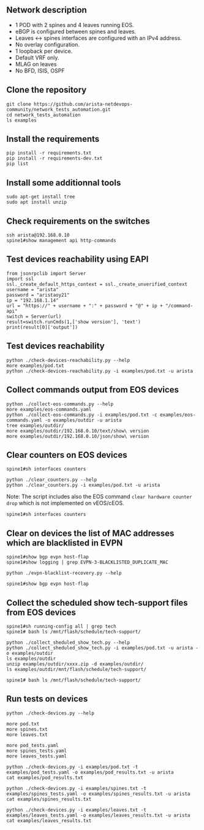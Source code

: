 ## Network description

- 1 POD with 2 spines and 4 leaves running EOS.
- eBGP is configured between spines and leaves.
- Leaves <-> spines interfaces are configured with an IPv4 address.
- No overlay configuration.
- 1 loopback per device.
- Default VRF only.
- MLAG on leaves
- No BFD, ISIS, OSPF

## Clone the repository

```
git clone https://github.com/arista-netdevops-community/network_tests_automation.git
cd network_tests_automation
ls examples
```

## Install the requirements

```
pip install -r requirements.txt
pip install -r requirements-dev.txt
pip list
```

## Install some additionnal tools

```
sudo apt-get install tree
sudo apt install unzip
```

## Check requirements on the switches

```
ssh arista@192.168.0.10
spine1#show management api http-commands
```

## Test devices reachability using EAPI

```
from jsonrpclib import Server
import ssl
ssl._create_default_https_context = ssl._create_unverified_context
username = "arista"
password = "aristaoy21"
ip = "192.168.1.14"
url = "https://" + username + ":" + password + "@" + ip + "/command-api"
switch = Server(url)
result=switch.runCmds(1,['show version'], 'text')
print(result[0]['output'])
```

## Test devices reachability

```
python ./check-devices-reachability.py --help
more examples/pod.txt
python ./check-devices-reachability.py -i examples/pod.txt -u arista
```

## Collect commands output from EOS devices

```
python ./collect-eos-commands.py --help
more examples/eos-commands.yaml
python ./collect-eos-commands.py -i examples/pod.txt -c examples/eos-commands.yaml -o examples/outdir -u arista
tree examples/outdir/
more examples/outdir/192.168.0.10/text/show\ version
more examples/outdir/192.168.0.10/json/show\ version
```

## Clear counters on EOS devices

```
spine1#sh interfaces counters
```
```
python ./clear_counters.py --help
python ./clear_counters.py -i examples/pod.txt -u arista
```
Note: The script includes also the EOS command `clear hardware counter drop` which is not implemented on vEOS/cEOS.
```
spine1#sh interfaces counters
```

## Clear on devices the list of MAC addresses which are blacklisted in EVPN

```
spine1#show bgp evpn host-flap
spine1#show logging | grep EVPN-3-BLACKLISTED_DUPLICATE_MAC
```
```
python ./evpn-blacklist-recovery.py --help
```
```
spine1#show bgp evpn host-flap
```

## Collect the scheduled show tech-support files from EOS devices

```
spine1#sh running-config all | grep tech
spine1# bash ls /mnt/flash/schedule/tech-support/
```
```
python ./collect_sheduled_show_tech.py --help
python ./collect_sheduled_show_tech.py -i examples/pod.txt -u arista -o examples/outdir
ls examples/outdir
unzip examples/outdir/xxxx.zip -d examples/outdir/
ls examples/outdir/mnt/flash/schedule/tech-support/
```
```
spine1# bash ls /mnt/flash/schedule/tech-support/
```

## Run tests on devices

```
python ./check-devices.py --help
```
```
more pod.txt
more spines.txt
more leaves.txt
```
```
more pod_tests.yaml
more spines_tests.yaml
more leaves_tests.yaml
```
```
python ./check-devices.py -i examples/pod.txt -t examples/pod_tests.yaml -o examples/pod_results.txt -u arista
cat examples/pod_results.txt
```
```
python ./check-devices.py -i examples/spines.txt -t examples/spines_tests.yaml -o examples/spines_results.txt -u arista
cat examples/spines_results.txt
```
```
python ./check-devices.py -i examples/leaves.txt -t examples/leaves_tests.yaml -o examples/leaves_results.txt -u arista
cat examples/leaves_results.txt
```